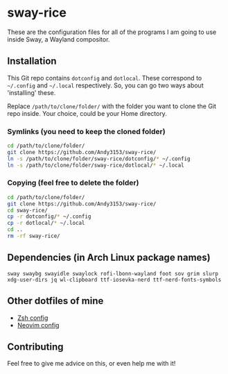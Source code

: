 <!-- vim: set fenc=utf-8 ts=2 sw=0 sts=0 sr et si tw=0 fdm=marker fmr={{{,}}}: -->
# sway-rice
These are the configuration files for all of the programs I am going to use inside Sway, a Wayland compositor.

## Installation
This Git repo contains `dotconfig` and `dotlocal`. These correspond to `~/.config` and `~/.local` respectively. So, you can go two ways about 'installing' these.

Replace `/path/to/clone/folder/` with the folder you want to clone the Git repo inside. Your choice, could be your Home directory.

### Symlinks (you need to keep the cloned folder)
```bash
cd /path/to/clone/folder/
git clone https://github.com/Andy3153/sway-rice/
ln -s /path/to/clone/folder/sway-rice/dotconfig/* ~/.config
ln -s /path/to/clone/folder/sway-rice/dotlocal/* ~/.local
```

### Copying (feel free to delete the folder)
```bash
cd /path/to/clone/folder/
git clone https://github.com/Andy3153/sway-rice/
cd sway-rice/
cp -r dotconfig/* ~/.config
cp -r dotlocal/* ~/.local
cd ..
rm -rf sway-rice/
```

## Dependencies (in Arch Linux package names)
`sway swaybg swayidle swaylock rofi-lbonn-wayland foot sov grim slurp xdg-user-dirs jq wl-clipboard ttf-iosevka-nerd ttf-nerd-fonts-symbols`

## Other dotfiles of mine
- [Zsh config](https://github.com/Andy3153/andy3153-zshrc)
- [Neovim config](https://github.com/Andy3153/andy3153-init.lua)

## Contributing
Feel free to give me advice on this, or even help me with it!
